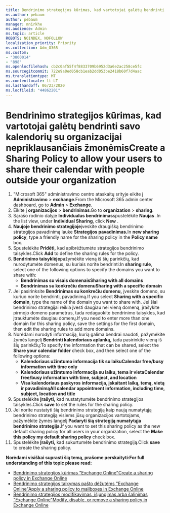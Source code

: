 ```yaml
---
title: Bendrinimo strategijos kūrimas, kad vartotojai galėtų bendrinti savo kalendorių su organizacijai nepriklausančiais žmonėmis
ms.author: pebaum
author: pebaum
manager: mnirkhe
ms.audience: Admin
ms.topic: article
ROBOTS: NOINDEX, NOFOLLOW
localization_priority: Priority
ms.collection: Adm_O365
ms.custom:
- "3800014"
- "898"
ms.openlocfilehash: cb2c0af55f4f8833709b6952d3a6e2ac258ce5fc
ms.sourcegitcommit: 722e9a0ed058cb1eab2dd053be2418b60f7d4aac
ms.translationtype: MT
ms.contentlocale: lt-LT
ms.lasthandoff: 06/23/2020
ms.locfileid: "44862201"
---
```

# <a name="create-a-sharing-policy-to-allow-your-users-to-share-their-calendar-with-people-outside-your-organization"></a><span data-ttu-id="82e16-102">Bendrinimo strategijos kūrimas, kad vartotojai galėtų bendrinti savo kalendorių su organizacijai nepriklausančiais žmonėmis</span><span class="sxs-lookup"><span data-stu-id="82e16-102">Create a Sharing Policy to allow your users to share their calendar with people outside your organization</span></span>

1. <span data-ttu-id="82e16-103">"Microsoft 365" administravimo centro ataskaitų srityje eikite į **Administravimo**  >  **exchange**.</span><span class="sxs-lookup"><span data-stu-id="82e16-103">From the Microsoft 365 admin center dashboard, go to **Admin** > **Exchange**.</span></span>
2. <span data-ttu-id="82e16-104">Eikite į **organizacijos**  >  **bendrinimas**.</span><span class="sxs-lookup"><span data-stu-id="82e16-104">Go to **organization** > **sharing**.</span></span>
3. <span data-ttu-id="82e16-105">Sąrašo rodinio dalyje **Individualus bendrinimas**spustelėkite **Naujas** .</span><span class="sxs-lookup"><span data-stu-id="82e16-105">In the list view, under **Individual Sharing**, click **New** .</span></span>
4. <span data-ttu-id="82e16-106">**Naujoje bendrinimo strategijoje**įveskite draugišką bendrinimo strategijos pavadinimą lauke **Strategijos pavadinimas.**</span><span class="sxs-lookup"><span data-stu-id="82e16-106">In **new sharing policy**, type a friendly name for the sharing policy in the **Policy name** box.</span></span>
5. <span data-ttu-id="82e16-107">Spustelėkite **Pridėti,** kad apibrėžtumėte strategijos bendrinimo taisykles.</span><span class="sxs-lookup"><span data-stu-id="82e16-107">Click **Add**  to define the sharing rules for the policy.</span></span>
6. <span data-ttu-id="82e16-108">**Bendrinimo taisyklėje**pažymėkite vieną iš šių parinkčių, kad nurodytumėte domenus, su kuriais norite bendrinti:</span><span class="sxs-lookup"><span data-stu-id="82e16-108">In **sharing rule**, select one of the following options to specify the domains you want to share with:</span></span>
    - <span data-ttu-id="82e16-109">**Bendrinimas su visais domenais**</span><span class="sxs-lookup"><span data-stu-id="82e16-109">**Sharing with all domains**</span></span>
    - <span data-ttu-id="82e16-110">**Bendrinimas su konkrečiu domenu**</span><span class="sxs-lookup"><span data-stu-id="82e16-110">**Sharing with a specific domain**</span></span>
8. <span data-ttu-id="82e16-111">Jei pasirinksite **Bendrinimas su konkrečiu domenu,** įveskite domeno, su kuriuo norite bendrinti, pavadinimą.</span><span class="sxs-lookup"><span data-stu-id="82e16-111">If you select **Sharing with a specific domain**, type the name of the domain you want to share with.</span></span> <span data-ttu-id="82e16-112">Jei šiai bendrinimo strategijai reikia įvesti daugiau nei vieną domeną, įrašykite pirmojo domeno parametrus, tada redaguokite bendrinimo taisykles, kad įtrauktumėte daugiau domenų.</span><span class="sxs-lookup"><span data-stu-id="82e16-112">If you need to enter more than one domain for this sharing policy, save the settings for the first domain, then edit the sharing rules to add more domains.</span></span>
9. <span data-ttu-id="82e16-113">Norėdami nurodyti informaciją, kurią galima bendrai naudoti, pažymėkite žymės langelį **Bendrinti kalendoriaus aplanką,** tada pasirinkite vieną iš šių parinkčių:</span><span class="sxs-lookup"><span data-stu-id="82e16-113">To specify the information that can be shared, select the **Share your calendar folder** check box, and then select one of the following options:</span></span>
    - <span data-ttu-id="82e16-114">**Kalendoriaus užimtumo informacija tik su laiku**</span><span class="sxs-lookup"><span data-stu-id="82e16-114">**Calendar free/busy information with time only**</span></span>
    - <span data-ttu-id="82e16-115">**Kalendoriaus užimtumo informacija su laiku, tema ir vieta**</span><span class="sxs-lookup"><span data-stu-id="82e16-115">**Calendar free/busy information with time, subject, and location**</span></span>
    - <span data-ttu-id="82e16-116">**Visa kalendoriaus paskyros informacija, įskaitant laiką, temą, vietą ir pavadinimą**</span><span class="sxs-lookup"><span data-stu-id="82e16-116">**All calendar appointment information, including time, subject, location and title**</span></span>
11. <span data-ttu-id="82e16-117">Spustelėkite **Įrašyti,** kad nustatytumėte bendrinimo strategijos taisykles.</span><span class="sxs-lookup"><span data-stu-id="82e16-117">Click **save** to set the rules for the sharing policy.</span></span>
12. <span data-ttu-id="82e16-118">Jei norite nustatyti šią bendrinimo strategiją kaip naują numatytąją bendrinimo strategiją visiems jūsų organizacijos vartotojams, pažymėkite žymės langelį **Padaryti šią strategiją numatytąja bendrinimo strategija.**</span><span class="sxs-lookup"><span data-stu-id="82e16-118">If you want to set this sharing policy as the new default sharing policy for all users in your organization, select the **Make this policy my default sharing policy** check box.</span></span>
13. <span data-ttu-id="82e16-119">Spustelėkite **Įrašyti,** kad sukurtumėte bendrinimo strategiją.</span><span class="sxs-lookup"><span data-stu-id="82e16-119">Click **save** to create the sharing policy.</span></span>  

<span data-ttu-id="82e16-120">**Norėdami visiškai suprasti šią temą, prašome perskaityti:**</span><span class="sxs-lookup"><span data-stu-id="82e16-120">**For full understanding of this topic please read:**</span></span>

- [<span data-ttu-id="82e16-121">Bendrinimo strategijos kūrimas "Exchange Online"</span><span class="sxs-lookup"><span data-stu-id="82e16-121">Create a sharing policy in Exchange Online</span></span>](https://docs.microsoft.com/exchange/sharing/sharing-policies/create-a-sharing-policy)
- [<span data-ttu-id="82e16-122">Bendrinimo strategijos taikymas pašto dėžutėms "Exchange Online"</span><span class="sxs-lookup"><span data-stu-id="82e16-122">Apply a sharing policy to mailboxes in Exchange Online</span></span>](https://docs.microsoft.com/exchange/sharing/sharing-policies/apply-a-sharing-policy)
- [<span data-ttu-id="82e16-123">Bendrinimo strategijos modifikavimas, išjungimas arba šalinimas "Exchange Online"</span><span class="sxs-lookup"><span data-stu-id="82e16-123">Modify, disable, or remove a sharing policy in Exchange Online</span></span>](https://docs.microsoft.com/exchange/sharing/sharing-policies/modify-a-sharing-policy)